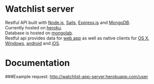 Watchlist server
================
Restful API built with [Node.js](http://nodejs.org), [Sails](http://sailsjs.org), [Express.js](http://expressjs.com) and [MongoDB](http://www.mongodb.org).  
Currently hosted on [heroku](http://watchlist-app-server.herokuapp.com/#/).  
Database is hosted on [mongolab](https://mongolab.com/welcome/).  
Restful api provides data for [web app](http://watchlist-webapp.herokuapp.com/#/) as well as native clients for [OS X](https://github.com/Watchlist-App/Watchlist-app-OSX), [Windows](https://github.com/Watchlist-App/Watchlist-app-Windows), [android](https://github.com/Watchlist-App/Watchlist-app-android) and [iOS](https://github.com/Watchlist-App/Watchlist-app-iOS).

Documentation
================
###Example request:
http://watchlist-app-server.herokuapp.com/user

